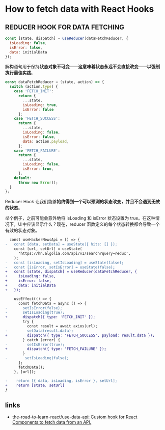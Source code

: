 # How to fetch data with React Hooks

## REDUCER HOOK FOR DATA FETCHING

```javascript
const [state, dispatch] = useReducer(dataFetchReducer, {
  isLoading: false,
  isError: false,
  data: initialData
});
```

解构语句用于保持**状态对象不可变——这意味着状态永远不会直接改变——以强制执行最佳实践**。

```javascript
const dataFetchReducer = (state, action) => {
  switch (action.type) {
    case 'FETCH_INIT':
      return {
        ...state,
        isLoading: true,
        isError: false
      };
    case 'FETCH_SUCCESS':
      return {
        ...state,
        isLoading: false,
        isError: false,
        data: action.payload,
      };
    case 'FETCH_FAILURE':
      return {
        ...state,
        isLoading: false,
        isError: true,
      };
    default:
      throw new Error();
  }
};
```

Reducer Hook 让我们能够**始终得到一个可以预测的状态改变，并且不会遇到无效的状态**。


举个例子，之前可能会意外地将 isLoading 和 isError 状态设置为 true。在这种情况下，UI中应该显示什么？现在，reducer 函数定义的每个状态转换都会导致一个有效的状态对象。

```diff
  const useHackerNewsApi = () => {
-   const [data, setData] = useState({ hits: [] });
    const [url, setUrl] = useState(
      'https://hn.algolia.com/api/v1/search?query=redux',
    );
-   const [isLoading, setIsLoading] = useState(false);
-   const [isError, setIsError] = useState(false);
+   const [state, dispatch] = useReducer(dataFetchReducer, {
+     isLoading: false,
+     isError: false,
+     data: initialData
+   });

    useEffect(() => {
      const fetchData = async () => {
-       setIsError(false);
-       setIsLoading(true);
+       dispatch({ type: 'FETCH_INIT' });
        try {
          const result = await axios(url);
-         setData(result.data);
+         dispatch({ type: 'FETCH_SUCCESS', payload: result.data });
        } catch (error) {
-         setIsError(true);
+         dispatch({ type: 'FETCH_FAILURE' });
        }
-        setIsLoading(false);
      };
      fetchData();
    }, [url]);

-    return [{ data, isLoading, isError }, setUrl];
+    return [state, setUrl]
}
```




## links

- [the-road-to-learn-react/use-data-api: Custom hook for React Components to fetch data from an API.](https://github.com/the-road-to-learn-react/use-data-api)